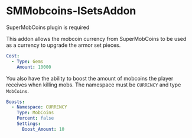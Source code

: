 # SMMobcoins-ISetsAddon
SuperMobCoins plugin is required

This addon allows the mobcoin currency from SuperMobCoins to be used as a currency to upgrade the armor set pieces.

```yaml
Cost:
  - Type: Gems
    Amount: 10000
```

You also have the ability to boost the amount of mobcoins the player receives when killing mobs. The namespace must be `CURRENCY` and type `MobCoins`.

```yaml
Boosts:
  - Namespace: CURRENCY
    Type: MobCoins
    Percent: false
    Settings:
      Boost_Amount: 10
```

